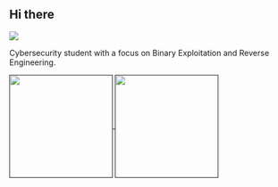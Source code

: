 ## Hi there

![](https://komarev.com/ghpvc/?username=ronutu&color=46915c)

Cybersecurity student with a focus on Binary Exploitation and Reverse Engineering.

<a href="">
  <img height=185 align="center" src="https://github-readme-stats-pszo.vercel.app/api?username=ronutu&show_icons=true&theme=dark&bg_color=00000000&rank_icon=percentile&include_all_commits=true&custom_title=Radu's%20Github%20Stats" />
</a>
<a href="">
  <img height=185 align="center" src="https://github-readme-stats-pszo.vercel.app/api/top-langs/?username=ronutu&theme=dark&bg_color=00000000&layout=compact&langs_count=8" />
</a>

